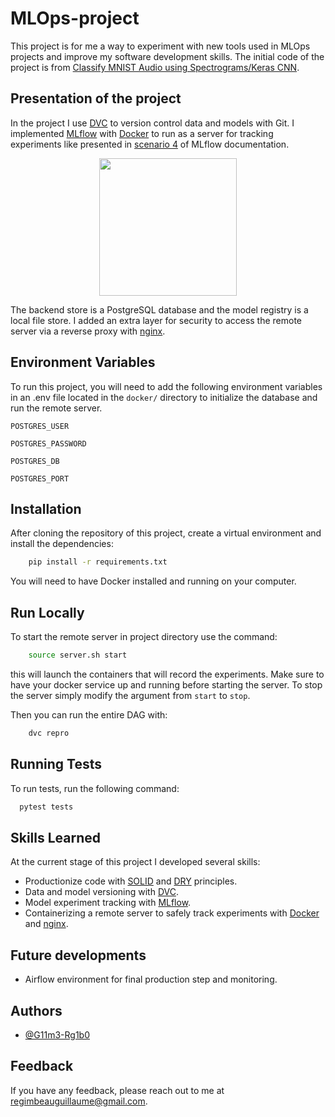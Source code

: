 
# MLOps-project
This project is for me a way to experiment with new tools used in MLOps projects and improve my software development skills.
The initial code of the project is from [Classify MNIST Audio using Spectrograms/Keras CNN](https://www.kaggle.com/code/christianlillelund/classify-mnist-audio-using-spectrograms-keras-cnn/notebook).


## Presentation of the project
In the project I use [DVC](https://dvc.org/) to version control data and models with Git.
I implemented [MLflow](https://mlflow.org/) with [Docker](https://docs.docker.com/) to run as a server for tracking experiments like presented in [scenario 4](https://mlflow.org/docs/latest/tracking.html#scenario-4-mlflow-with-remote-tracking-server-backend-and-artifact-stores)
of MLflow documentation.

<p align="center">
<img src="https://mlflow.org/docs/latest/_images/scenario_4.png" height="220em">
</p>

The backend store is a PostgreSQL database and the model registry is a local file store.
I added an extra layer for security to access the remote server via a reverse proxy with [nginx](https://nginx.org/en/).


## Environment Variables
To run this project, you will need to add the following environment variables in an .env file located in the `docker/` directory
to initialize the database and run the remote server.

`POSTGRES_USER`

`POSTGRES_PASSWORD`

`POSTGRES_DB`

`POSTGRES_PORT`


## Installation
After cloning the repository of this project, create a virtual environment and install the dependencies:
```bash
    pip install -r requirements.txt
```
You will need to have Docker installed and running on your computer.


## Run Locally
To start the remote server in project directory use the command:
```bash
    source server.sh start
```
this will launch the containers that will record the experiments.
Make sure to have your docker service up and running before starting the server.
To stop the server simply modify the argument from `start` to `stop`.

Then you can run the entire DAG with:
```bash
    dvc repro
```


## Running Tests
To run tests, run the following command:
```bash
  pytest tests
```


## Skills Learned
At the current stage of this project I developed several skills:
- Productionize code with [SOLID](https://simple.wikipedia.org/wiki/SOLID_(object-oriented_design)) and [DRY](https://en.wikipedia.org/wiki/Don%27t_repeat_yourself) principles.
- Data and model versioning with [DVC](https://dvc.org/).
- Model experiment tracking with [MLflow](https://mlflow.org/).
- Containerizing a remote server to safely track experiments with [Docker](https://docs.docker.com/) and [nginx](https://nginx.org/en/).

## Future developments
- Airflow environment for final production step and monitoring.


## Authors
- [@G11m3-Rg1b0](https://www.github.com/G11m3-Rg1b0)


## Feedback
If you have any feedback, please reach out to me at [regimbeauguillaume@gmail.com](mailto:regimbeauguillaume@gmail.com).
